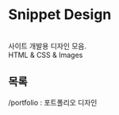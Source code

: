 # Snippet Design <br/>

<br/>
사이트 개발용 디자인 모음.<br/>
HTML & CSS & Images<br/>

## 목록

/portfolio : 포트폴리오 디자인
